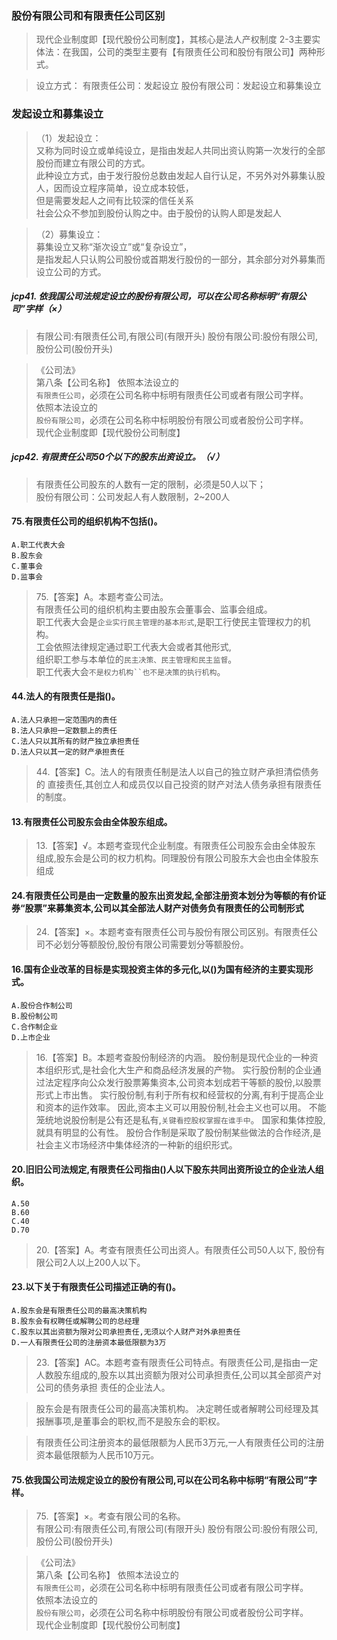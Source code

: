 ### 股份有限公司和有限责任公司区别
>   现代企业制度即【现代股份公司制度】，其核心是法人产权制度
    2-3主要实体法：在我国，公司的类型主要有【有限责任公司和股份有限公司】两种形式。
    
>   设立方式：
        有限责任公司：发起设立
        股份有限公司：发起设立和募集设立


### 发起设立和募集设立
>   （1）发起设立：    
    又称为同时设立或单纯设立，是指由发起人共同出资认购第一次发行的全部股份而建立有限公司的方式。    
    此种设立方式，由于发行股份总数由发起人自行认足，不另外对外募集认股人，因而设立程序简单，设立成本较低，    
    但是需要发起人之间有比较深的信任关系    
    社会公众不参加到股份认购之中。由于股份的认购人即是发起人    
    
>   （2）募集设立：   
    募集设立又称“渐次设立”或“复杂设立”，   
    是指发起人只认购公司股份或首期发行股份的一部分，其余部分对外募集而设立公司的方式。   

##### jcp41. 依我国公司法规定设立的股份有限公司，可以在公司名称标明“有限公司”字样（×）
>   有限公司:有限责任公司,有限公司(有限开头)
    股份有限公司:股份有限公司,股份公司(股份开头)

>   《公司法》   
    第八条【公司名称】 依照本法设立的    
        `有限责任公司`，必须在公司名称中标明有限责任公司或者有限公司字样。    
    依照本法设立的    
        `股份有限公司`，必须在公司名称中标明股份有限公司或者股份公司字样。      
>   现代企业制度即【现代股份公司制度】


##### jcp42. 有限责任公司50个以下的股东出资设立。（√）
>   有限责任公司股东的人数有一定的限制，必须是50人以下；     
    股份有限公司：公司发起人有人数限制，2~200人

#### 75.有限责任公司的组织机构不包括()。
    A.职工代表大会
    B.股东会
    C.董事会
    D.监事会
>   75.【答案】A。本题考查公司法。   
有限责任公司的组织机构主要由股东会董事会、监事会组成。     
职工代表大会是`企业实行民主管理的基本形式`,是职工行使民主管理权力的机构。     
工会依照法律规定通过职工代表大会或者其他形式,     
组织职工参与本单位的`民主决策、民主管理和民主监督`。     
职工代表大会`不是权力机构``也不是决策的执行机构`。  
    
#### 44.法人的有限责任是指()。
    A.法人只承担一定范围内的责任
    B.法人只承担一定数额上的责任
    C.法人只以其所有的财产独立承担责任
    D.法人只以其一定的财产承担责任
>   44.【答案】C。法人的有限责任制是法人以自己的独立财产承担清偿债务的
    直接责任,其创立人和成员仅以自己投资的财产对法人债务承担有限责任的制度。

#### 13.有限责任公司股东会由全体股东组成。
>   13.【答案】√。本题考查现代企业制度。有限责任公司股东会由全体股东
    组成,股东会是公司的权力机构。同理股份有限公司股东大会也由全体股东组成

#### 24.有限责任公司是由一定数量的股东出资发起,全部注册资本划分为等额的有价证券“股票”来募集资本,公司以其全部法人财产对债务负有限责任的公司制形式
>   24.【答案】×。本题考查有限责任公司与股份有限公司区别。有限责任公
    司不必划分等额股份,股份有限公司需要划分等额股份。

#### 16.国有企业改革的目标是实现投资主体的多元化,以()为国有经济的主要实现形式。
    A.股份合作制公司
    B.股份制公司
    C.合作制企业
    D.上市企业
>   16.【答案】B。本题考查股份制经济的内涵。
股份制是现代企业的一种资本组织形式,是社会化大生产和商品经济发展的产物。
实行股份制的企业通过法定程序向公众发行股票筹集资本,公司资本划成若干等额的股份,以股票形式上市出售。
实行股份制,有利于所有权和经营权的分离,有利于提高企业和资本的运作效率。
因此,资本主义可以用股份制,社会主义也可以用。
不能笼统地说股份制是公有还是私有,`关键看控股权掌握在谁手中`。
国家和集体控股,就具有明显的公有性。
股份合作制是采取了股份制某些做法的合作经济,是社会主义市场经济中集体经济的一种新的组织形式。

#### 20.旧旧公司法规定,有限责任公司指由()人以下股东共同出资所设立的企业法人组织。
    A.50
    B.60
    C.40
    D.70
>   20.【答案】A。考查有限责任公司出资人。有限责任公司50人以下,
股份有限公司2人以上200人以下。    
    
#### 23.以下关于有限责任公司描述正确的有()。
    A.股东会是有限责任公司的最高决策机构
    B.股东会有权聘任或解聘公司的总经理
    C.股东以其出资额为限对公司承担责任,无须以个人财产对外承担责任
    D.一人有限责任公司的注册资本最低限额为3万
>   23.【答案】AC。本题考查有限责任公司特点。有限责任公司,是指由一定
    人数股东组成的,股东以其出资额为限对公司承担责任,公司以其全部资产对公司的债务承担
    责任的企业法人。
    
>   股东会是有限责任公司的最高决策机构。
决定聘任或者解聘公司经理及其报酬事项,是董事会的职权,而不是股东会的职权。

>   有限责任公司注册资本的最低限额为人民币3万元,一人有限责任公司的注册资本最低限额为人民币10万元。

#### 75.依我国公司法规定设立的股份有限公司,可以在公司名称中标明“有限公司”字样。
>   75.【答案】×。考查有限公司的名称。    
>   有限公司:有限责任公司,有限公司(有限开头)
    股份有限公司:股份有限公司,股份公司(股份开头)

>   《公司法》   
    第八条【公司名称】 依照本法设立的    
        `有限责任公司`，必须在公司名称中标明有限责任公司或者有限公司字样。    
    依照本法设立的    
        `股份有限公司`，必须在公司名称中标明股份有限公司或者股份公司字样。      
>   现代企业制度即【现代股份公司制度】







    